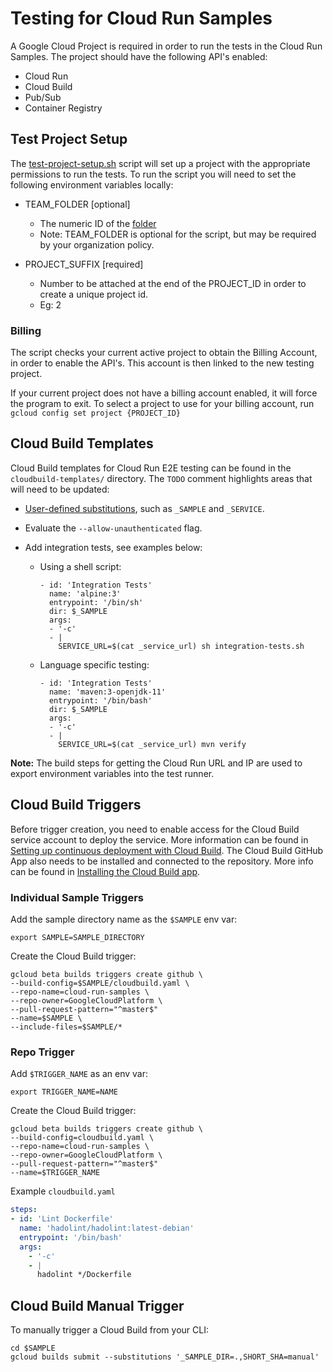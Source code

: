 # Testing for Cloud Run Samples

A Google Cloud Project is required in order to run the tests in the Cloud Run Samples. The project should have the following API's enabled:

* Cloud Run
* Cloud Build
* Pub/Sub
* Container Registry

## Test Project Setup

The [test-project-setup.sh](./test-project-setup.sh) script will set up a project with the appropriate permissions to run the tests.  To run the script you will need to set the following environment variables locally:

* TEAM_FOLDER [optional]
  * The numeric ID of the [folder](https://cloud.google.com/sdk/gcloud/reference/projects/create#--folder)
  * Note: TEAM_FOLDER is optional for the script, but may be required by your organization policy.

* PROJECT_SUFFIX [required]
  * Number to be attached at the end of the PROJECT_ID in order to create a unique project id.
  * Eg: 2

### Billing

The script checks your current active project to obtain the Billing Account, in order to enable the API's.  This account is then linked to the new testing project.

If your current project does not have a billing account enabled, it will force the program to exit. To select a project to use for your billing account, run ` gcloud config set project {PROJECT_ID}`

## Cloud Build Templates

Cloud Build templates for Cloud Run E2E testing can be found in the
`cloudbuild-templates/` directory. The `TODO` comment highlights areas that will
need to be updated:

* [User-defined substitutions][sub], such as `_SAMPLE` and `_SERVICE`.

* Evaluate the `--allow-unauthenticated` flag.

* Add integration tests, see examples below:

  * Using a shell script:
    ```
    - id: 'Integration Tests'
      name: 'alpine:3'
      entrypoint: '/bin/sh'
      dir: $_SAMPLE
      args:
      - '-c'
      - |
        SERVICE_URL=$(cat _service_url) sh integration-tests.sh
    ```

  * Language specific testing:
    ```
    - id: 'Integration Tests'
      name: 'maven:3-openjdk-11'
      entrypoint: '/bin/bash'
      dir: $_SAMPLE
      args:
      - '-c'
      - |
        SERVICE_URL=$(cat _service_url) mvn verify
    ```
**Note:** The build steps for getting the Cloud Run URL and IP are used to
export environment variables into the test runner.

## Cloud Build Triggers

Before trigger creation, you need to enable access for the Cloud Build service account to deploy the service. More information can be found in [Setting up continuous deployment with Cloud Build][access]. The Cloud Build GitHub App also needs to be installed and connected to the repository. More info can be found in [Installing the Cloud Build app][app].

### Individual Sample Triggers

Add the sample directory name as the `$SAMPLE` env var:
```shell
export SAMPLE=SAMPLE_DIRECTORY
```

Create the Cloud Build trigger:
```shell
gcloud beta builds triggers create github \
--build-config=$SAMPLE/cloudbuild.yaml \
--repo-name=cloud-run-samples \
--repo-owner=GoogleCloudPlatform \
--pull-request-pattern="^master$"
--name=$SAMPLE \
--include-files=$SAMPLE/*
```

### Repo Trigger

Add `$TRIGGER_NAME` as an env var:
```shell
export TRIGGER_NAME=NAME
```

Create the Cloud Build trigger:
```shell
gcloud beta builds triggers create github \
--build-config=cloudbuild.yaml \
--repo-name=cloud-run-samples \
--repo-owner=GoogleCloudPlatform \
--pull-request-pattern="^master$"
--name=$TRIGGER_NAME
```

Example `cloudbuild.yaml`

```yaml
steps:
- id: 'Lint Dockerfile'
  name: 'hadolint/hadolint:latest-debian'
  entrypoint: '/bin/bash'
  args:
    - '-c'
    - |
      hadolint */Dockerfile
```

## Cloud Build Manual Trigger

To manually trigger a Cloud Build from your CLI:
```
cd $SAMPLE
gcloud builds submit --substitutions '_SAMPLE_DIR=.,SHORT_SHA=manual'
```

[access]: https://cloud.google.com/run/docs/continuous-deployment-with-cloud-build#continuous
[app]: https://cloud.google.com/cloud-build/docs/automating-builds/create-github-app-triggers#installing_the_cloud_build_app
[sub]: https://cloud.google.com/cloud-build/docs/configuring-builds/substitute-variable-values#using_user-defined_substitutions
